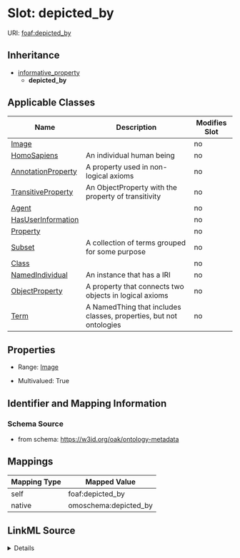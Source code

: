 

# Slot: depicted_by



URI: [foaf:depicted_by](http://xmlns.com/foaf/0.1/depicted_by)




## Inheritance

* [informative_property](informative_property.md)
    * **depicted_by**






## Applicable Classes

| Name | Description | Modifies Slot |
| --- | --- | --- |
| [Image](Image.md) |  |  no  |
| [HomoSapiens](HomoSapiens.md) | An individual human being |  no  |
| [AnnotationProperty](AnnotationProperty.md) | A property used in non-logical axioms |  no  |
| [TransitiveProperty](TransitiveProperty.md) | An ObjectProperty with the property of transitivity |  no  |
| [Agent](Agent.md) |  |  no  |
| [HasUserInformation](HasUserInformation.md) |  |  no  |
| [Property](Property.md) |  |  no  |
| [Subset](Subset.md) | A collection of terms grouped for some purpose |  no  |
| [Class](Class.md) |  |  no  |
| [NamedIndividual](NamedIndividual.md) | An instance that has a IRI |  no  |
| [ObjectProperty](ObjectProperty.md) | A property that connects two objects in logical axioms |  no  |
| [Term](Term.md) | A NamedThing that includes classes, properties, but not ontologies |  no  |







## Properties

* Range: [Image](Image.md)

* Multivalued: True





## Identifier and Mapping Information







### Schema Source


* from schema: https://w3id.org/oak/ontology-metadata




## Mappings

| Mapping Type | Mapped Value |
| ---  | ---  |
| self | foaf:depicted_by |
| native | omoschema:depicted_by |




## LinkML Source

<details>
```yaml
name: depicted_by
from_schema: https://w3id.org/oak/ontology-metadata
rank: 1000
is_a: informative_property
slot_uri: foaf:depicted_by
alias: depicted_by
domain_of:
- HasUserInformation
range: Image
multivalued: true

```
</details>